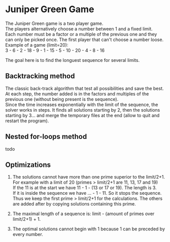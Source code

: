 # Juniper Green Game

The Juniper Green game is a two player game.  
The players alternatively choose a number between 1 and a fixed limit.  
Each number must be a factor or a multiple of the previous one and
they can only be picked once.
The first player that can't choose a number loose.  
Example of a game (limit=20):  
3 - 6 - 2 - 18 - 9 - 1 - 15 - 5 - 10 - 20 - 4 - 8 - 16

The goal here is to find the longuest sequence for several limits.  

## Backtracking method
The classic back-track algorithm that test all possibilities and save the best.  
At each step, the number added is in the factors and multiples of the previous one (without being present is the sequence).  
Since the time increases exponentially with the limit of the sequence, 
the solver works in steps. It finds all solutions starting by 2, then the solutions starting by 3... and merge the temporary files at the end (allow to quit and restart the program).

## Nested for-loops method
todo

## Optimizations
 1. The solutions cannot have more than one prime superior to the limit/2+1.  
    For example with a limit of 20 (primes > limit/2+1 are 11, 13, 17 and 19)   
    If the 11 is at the start we have 11 - 1 - (13 or 17 or 19). The length is 3.  
    If it is inside the sequence we have ... - 1 - 11. So it stops the sequence.  
    Thus we keep the first prime > limit/2+1 for the calculations. The others are added after by copying solutions containing this prime.  

 2. The maximal length of a sequence is: limit - (amount of primes over limit/2+1) + 1.

 3. The optimal solutions cannot begin with 1 because 1 can be preceded by every number. 
